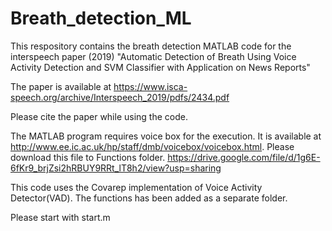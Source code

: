 # Breath_detection_ML

This respository contains the breath detection MATLAB code for the interspeech paper (2019) "Automatic Detection of Breath Using Voice Activity Detection and SVM Classifier with Application on News Reports"

The paper is available at https://www.isca-speech.org/archive/Interspeech_2019/pdfs/2434.pdf

Please cite the paper while using the code.

The MATLAB program requires voice box for the execution. It is available at http://www.ee.ic.ac.uk/hp/staff/dmb/voicebox/voicebox.html.
Please download this file to Functions folder. https://drive.google.com/file/d/1g6E-6fKr9_brjZsi2hRBUY9RRt_lT8h2/view?usp=sharing

This code uses the Covarep implementation of Voice Activity Detector(VAD). The functions has been added as a separate folder.

Please start with start.m

